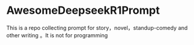 # AwesomeDeepseekR1Prompt
This is a  repo collecting prompt for story，novel，standup-comedy  and other writing 。It is not for programming
